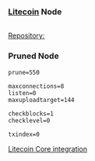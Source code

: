 ### [Litecoin](https://litecoin.org/) Node 
```

```
[Repository:](https://github.com/litecoin-project/litecoin/releases)

### Pruned Node
```
prune=550
​
maxconnections=8
listen=0
maxuploadtarget=144
​
checkblocks=1
checklevel=0
​
txindex=0
```

[Litecoin Core integration](https://github.com/litecoin-project/litecoin)



